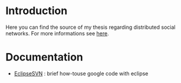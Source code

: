 # Introduction #
Here you can find the source of my thesis regarding distributed social networks.
For more informations see [here](http://disi.unitn.it/~montreso).


# Documentation #
  * [EclipseSVN](EclipseSVN.md) : brief how-touse google code with eclipse
